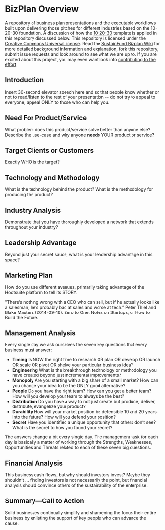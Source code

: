 # BizPlan Overview
A repository of business plan presentations and the executable workflows built upon delivering those pitches for different industries based on the 10-20-30 foundation.  A discussion of how the [10-20-30](http://guykawasaki.com/the-only-10-slides-you-need-in-your-pitch/) template is applied in this repository discussed below.  This repository is licensed under the [Creative Commons Universal license](LICENSE). Read the [SustainFund Bizplan Wiki](https://github.com/SustainFund/BizPlan/wiki) for more detailed background information and explanation, fork this repository, submit issue requests and look around to see what we are up to.  If you are excited about this project, you may even want look into [contributing to the effort](Contributing.MD)   

## Introduction

Insert 30-second elevator speech here and so that people know whether or not to read/listen to the rest of your presentation -- do not try to appeal to everyone; appeal ONLY to those who can help you.

## Need For Product/Service

What problem does this product/service solve better than anyone else? Describe the use-case and why anyone **needs** YOUR product or service?  

## Target Clients or Customers

Exactly WHO is the target?

## Technology and Methodology

What is the technology behind the product?  What is the methodology for producing the product?

## Industry Analysis

Demonstrate that you have thoroughly developed a network that extends throughout your industry?  

## Leadership Advantage

Beyond just your secret sauce, what is your leadership advantage in this space?

## Marketing Plan

How do you use different avenues, primarily taking advantage of the Hootsuite platform to tell its STORY.

"There’s nothing wrong with a CEO who can sell, but if he actually looks like a salesman, he’s probably bad at sales and worse at tech.”  Peter Thiel and Blake Masters (2014-09-16). Zero to One: Notes on Startups, or How to Build the Future.

## Management Analysis

Every single day we ask ourselves the seven key questions that every business must answer:

- **Timing** Is NOW the right time to research OR plan OR develop OR launch OR scale OR pivot OR shelve your particular business idea?
- **Engineering** What is the breakthrough technology or methodology you have created beyond just incremental improvements?
- **Monopoly** Are you starting with a big share of a small market?  How can you change your idea to be the ONLY good alternative?
- **People** Do you have the right team?  How can you get a better team?  How will you develop your team to always be the best?
- **Distribution** Do you have a way to not just create but produce, deliver, distribute, evangelize your product?
- **Durability** How will your market position be defensible 10 and 20 years into the future? How will you defend your position?
- **Secret** Have you identified a unique opportunity that others don’t see?  What is the secret to how you found your secret?

The answers change a bit every single day.  The management task for each day is basically a matter of working through the Strengths, Weaknesses, Opportunities and Threats related to each of these seven big questions.

## Financial Analysis

This business cash flows, but why should investors invest?  Maybe they shouldn’t … finding investors is not necessarily the point, but financial analysis should convince others of the sustainability of the enterprise.

## Summary—Call to Action

Solid businesses continually simplify and sharpening the focus their entire business by enlisting the support of key people who can advance the cause.

